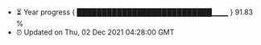- ⏳ Year progress { ███████████████████████████▁▁▁ } 91.83 %
- ⏰ Updated on Thu, 02 Dec 2021 04:28:00 GMT

